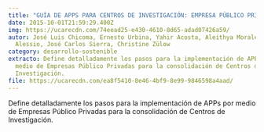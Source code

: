 ```yaml
---
title: "GUÍA DE APPS PARA CENTROS DE INVESTIGACIÓN: EMPRESA PÚBLICO PRIVADA"
date: 2015-10-01T21:59:29.400Z
img: https://ucarecdn.com/74eead25-e430-4610-8d65-adad07426a59/
autor: José Luis Chicoma, Ernesto Urbina, Yahir Acosta, Aleithya Morales, Sofia
  Alessio, José Carlos Sierra, Christine Zülow
category: desarrollo-sostenible
extracto: Define detalladamente los pasos para la implementación de APPs por
  medio de Empresas Público Privadas para la consolidación de Centros de
  Investigación.
file: https://ucarecdn.com/ea8f5410-8e46-4bf9-8e99-9846598a4aad/
---
```

<!--StartFragment-->

Define detalladamente los pasos para la implementación de APPs por medio de Empresas Público Privadas para la consolidación de Centros de Investigación.

<!--EndFragment-->
